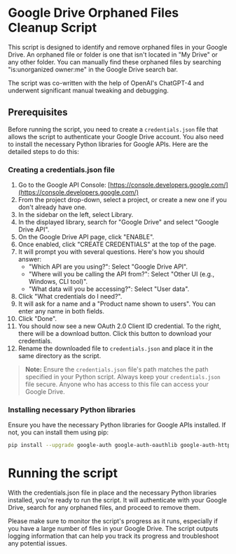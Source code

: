 # Google Drive Orphaned Files Cleanup Script

This script is designed to identify and remove orphaned files in your Google Drive. An orphaned file or folder is one that isn't located in "My Drive" or any other folder. You can manually find these orphaned files by searching "is:unorganized owner:me" in the Google Drive search bar.

The script was co-written with the help of OpenAI's ChatGPT-4 and underwent significant manual tweaking and debugging.

## Prerequisites

Before running the script, you need to create a `credentials.json` file that allows the script to authenticate your Google Drive account. You also need to install the necessary Python libraries for Google APIs. Here are the detailed steps to do this:

### Creating a credentials.json file

1. Go to the Google API Console: [https://console.developers.google.com/](https://console.developers.google.com/)
2. From the project drop-down, select a project, or create a new one if you don't already have one.
3. In the sidebar on the left, select Library.
4. In the displayed library, search for "Google Drive" and select "Google Drive API".
5. On the Google Drive API page, click "ENABLE".
6. Once enabled, click "CREATE CREDENTIALS" at the top of the page.
7. It will prompt you with several questions. Here's how you should answer:
   - "Which API are you using?": Select "Google Drive API".
   - "Where will you be calling the API from?": Select "Other UI (e.g., Windows, CLI tool)".
   - "What data will you be accessing?": Select "User data".
8. Click "What credentials do I need?".
9. It will ask for a name and a "Product name shown to users". You can enter any name in both fields.
10. Click "Done".
11. You should now see a new OAuth 2.0 Client ID credential. To the right, there will be a download button. Click this button to download your credentials.
12. Rename the downloaded file to `credentials.json` and place it in the same directory as the script.

> **Note:** Ensure the `credentials.json` file's path matches the path specified in your Python script. Always keep your `credentials.json` file secure. Anyone who has access to this file can access your Google Drive.

### Installing necessary Python libraries

Ensure you have the necessary Python libraries for Google APIs installed. If not, you can install them using pip:

```bash
pip install --upgrade google-auth google-auth-oauthlib google-auth-httplib2 google-api-python-client
```

# Running the script
With the credentials.json file in place and the necessary Python libraries installed, you're ready to run the script. It will authenticate with your Google Drive, search for any orphaned files, and proceed to remove them.

Please make sure to monitor the script's progress as it runs, especially if you have a large number of files in your Google Drive. The script outputs logging information that can help you track its progress and troubleshoot any potential issues.  
